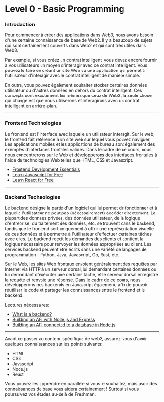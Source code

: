 # Level 0 - Basic Programming

### Introduction

Pour commencer à créer des applications dans Web3, nous avons besoin d'une certaine connaissance de base de Web2. Il y a beaucoup de sujets qui sont certainement couverts dans Web2 et qui sont très utiles dans Web3. 

Par exemple, si vous créez un contrat intelligent, vous devez encore fournir à vos utilisateurs un moyen d'interagir avec ce contrat intelligent. Vous pouvez le faire en créant un site Web ou une application qui permet à l'utilisateur d'interagir avec le contrat intelligent de manière simple. 

En outre, vous pouvez également souhaiter stocker certaines données utilisateur ou d'autres données en dehors du contrat intelligent. Ces concepts sont exactement les mêmes que ceux de Web2, la seule chose qui change est que nous utiliserons et interagirons avec un contrat intelligent en arrière-plan.

---

### Frontend Technologies

Le frontend est l'interface avec laquelle un utilisateur interagit. Sur le web, le frontend fait référence à un site web sur lequel vous pouvez naviguer. Les applications mobiles et les applications de bureau sont également des exemples d'interfaces frontales valides. Dans le cadre de ce cours, nous nous concentrerons sur le Web et développerons des interfaces frontales à l'aide de technologies Web telles que HTML, CSS et Javascript.

- [Frontend Development Essentials](https://betterprogramming.pub/frontend-development-the-essentials-1c1290b43590)
- [Learn Javascript for Free](https://scrimba.com/learn/learnjavascript)
- [Learn React for Free](https://scrimba.com/learn/learnreact)

<Quiz questionId="dbc54842-ed1f-4a60-b785-8665cfefe3dd" />

---

### Backend Technologies

Le backend désigne la partie d'un logiciel qui lui permet de fonctionner et à laquelle l'utilisateur ne peut pas (nécessairement) accéder directement. La plupart des données privées, des données utilisateur, de la logique d'entreprise, du traitement des données, etc. se trouvent dans le backend, tandis que le frontend sert uniquement à offrir une représentation visuelle de ces données et à permettre à l'utilisateur d'effectuer certaines tâches avec elles. Le backend reçoit les demandes des clients et contient la logique nécessaire pour renvoyer les données appropriées au client. Les services backend peuvent être écrits dans une variété de langages de programmation - Python, Java, Javascript, Go, Rust, etc. 

Sur le Web, les sites Web frontaux envoient généralement des requêtes par Internet via HTTP à un serveur dorsal, lui demandant certaines données ou lui demandant d'exécuter une certaine tâche, et le serveur dorsal enregistre la requête et renvoie une réponse. Dans le cadre de ce cours, nous développerons nos backends en Javascript également, afin de pouvoir réutiliser le code et partager les connaissances entre le frontend et le backend. 

<Quiz questionId="cb8b9657-9a2b-492f-86e8-a733db9bf76a" />

Lectures nécessaires:

- [What is a backend?](https://www.codecademy.com/article/back-end-architecture)
- [Building an API with Node.js and Express](https://www.freecodecamp.org/learn/back-end-development-and-apis/#basic-node-and-express)
- [Building an API connected to a database in Node.js](https://www.freecodecamp.org/learn/back-end-development-and-apis/#back-end-development-and-apis-projects)

<Quiz questionId="ef930223-67d6-4f84-be69-e1888c4a6550" />
<Quiz questionId="5efe7813-a9ce-4854-90cd-c0c596633308" />

---

Avant de passer au contenu spécifique de web3, assurez-vous d'avoir quelques connaissances sur les points suivants:
- HTML
- CSS
- Javascript
- Node.js
- React

Vous pouvez les apprendre en parallèle si vous le souhaitez, mais avoir des connaissances de base vous aidera certainement ! Surtout si vous poursuivez vos études au-delà de Freshman.

<SubmitQuiz />
